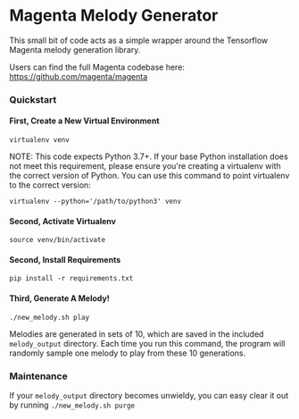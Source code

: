 # Magenta Melody Generator

This small bit of code acts as a simple wrapper around the Tensorflow
Magenta melody generation library. 

Users can find the full Magenta codebase here:
https://github.com/magenta/magenta

### Quickstart

#### First, Create a New Virtual Environment
`virtualenv venv`

NOTE: This code expects Python 3.7+. If your base Python installation does not meet
this requirement, please ensure you're creating a virtualenv with the correct
version of Python. You can use this command to point virtualenv to the correct
version:

`virtualenv --python='/path/to/python3' venv`

#### Second, Activate Virtualenv
`source venv/bin/activate`

#### Second, Install Requirements
`pip install -r requirements.txt`

#### Third, Generate A Melody!
`./new_melody.sh play`

Melodies are generated in sets of 10, which are saved in the included `melody_output`
directory. Each time you run this command, the program will randomly sample one
melody to play from these 10 generations.

### Maintenance
If your `melody_output` directory becomes unwieldy, you can easy clear it out 
by running 
`./new_melody.sh purge`